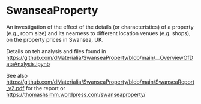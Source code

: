 # SwanseaProperty
An investigation of the effect of the details (or characteristics) of a property (e.g., room size) and its nearness to different location venues (e.g. shops), on the property prices in Swansea, UK. 

Details on teh analysis and files found in https://github.com/dMaterialia/SwanseaProperty/blob/main/__OverviewOfDataAnalysis.ipynb

See also https://github.com/dMaterialia/SwanseaProperty/blob/main/SwanseaReport_v2.pdf for the report or https://thomashsimm.wordpress.com/swanseaproperty/

